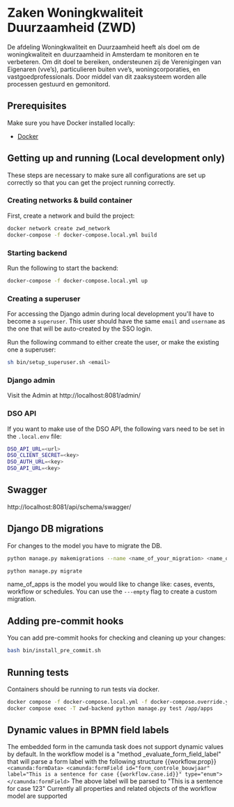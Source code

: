 # Zaken Woningkwaliteit Duurzaamheid (ZWD)

De afdeling Woningkwaliteit en Duurzaamheid heeft als doel om de woningkwaliteit en duurzaamheid in Amsterdam te monitoren en te verbeteren. Om dit doel te bereiken, ondersteunen zij de Verenigingen van Eigenaren (vve’s), particulieren buiten vve’s, woningcorporaties, en vastgoedprofessionals. Door middel van dit zaaksysteem worden alle processen gestuurd en gemonitord.

## Prerequisites

Make sure you have Docker installed locally:

- [Docker](https://docs.docker.com/docker-for-mac/install/)

## Getting up and running (Local development only)

These steps are necessary to make sure all configurations are set up correctly so that you can get the project running correctly.

### Creating networks & build container

First, create a network and build the project:

```bash
docker network create zwd_network
docker-compose -f docker-compose.local.yml build
```

### Starting backend

Run the following to start the backend:

```bash
docker-compose -f docker-compose.local.yml up
```

### Creating a superuser

For accessing the Django admin during local development you'll have to become a `superuser`. This user should have the same `email` and `username` as the one that will be auto-created by the SSO login.

Run the following command to either create the user, or make the existing one a superuser:

```bash
sh bin/setup_superuser.sh <email>
```

### Django admin

Visit the Admin at http://localhost:8081/admin/


### DSO API

If you want to make use of the DSO API, the following vars need to be set in the `.local.env` file:

```bash
DSO_API_URL=<url>
DSO_CLIENT_SECRET=<key>
DSO_AUTH_URL=<key>
DSO_API_URL=<key>
```

## Swagger

http://localhost:8081/api/schema/swagger/

## Django DB migrations

For changes to the model you have to migrate the DB.

```bash
python manage.py makemigrations --name <name_of_your_migration> <name_of_apps>

python manage.py migrate
```

name_of_apps is the model you would like to change like: cases, events, workflow or schedules.
You can use the `---empty` flag to create a custom migration.

## Adding pre-commit hooks

You can add pre-commit hooks for checking and cleaning up your changes:

```bash
bash bin/install_pre_commit.sh
```


## Running tests

Containers should be running to run tests via docker.
```bash
docker compose -f docker-compose.local.yml -f docker-compose.override.yml up -d
docker compose exec -T zwd-backend python manage.py test /app/apps
```

## Dynamic values in BPMN field labels
The embedded form in the camunda task does not support dynamic values by default.
In the workflow model is a "method _evaluate_form_field_label" that will parse a form label with the following structure {{workflow.prop}}
``
<camunda:formData>
    <camunda:formField id="form_controle_bouwjaar" label="This is a sentence for case {{workflow.case.id}}" type="enum">
</camunda:formField>
``
The above label will be parsed to "This is a sentence for case 123"
Currently all properties and related objects of the workflow model are supported
